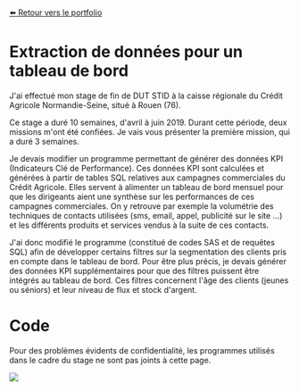 [:arrow_left: Retour vers le portfolio](https://github.com/ThibaultLanthiez/Portfolio)

# Extraction de données pour un tableau de bord

J'ai effectué mon stage de fin de DUT STID à la caisse régionale du Crédit Agricole Normandie-Seine, situé à Rouen (76). 

Ce stage a duré 10 semaines, d'avril à juin 2019. Durant cette période, deux missions m'ont été confiées. Je vais vous présenter la première mission, qui a duré 3 semaines.

Je devais modifier un programme permettant de générer des données KPI (Indicateurs Clé de Performance). Ces données KPI sont calculées et générées à partir de tables SQL relatives aux campagnes commerciales du Crédit Agricole. Elles servent à alimenter un tableau de bord mensuel pour que les dirigeants aient une synthèse sur les performances de ces campagnes commerciales. On y retrouve par exemple la volumétrie des techniques de contacts utilisées (sms, email, appel, publicité sur le site …) et les différents produits et
services vendus à la suite de ces contacts. 

J'ai donc modifié le programme (constitué de codes SAS et de requêtes SQL) afin de développer certains filtres sur la segmentation des clients pris en compte dans le tableau de bord. Pour être plus précis, je devais générer des données KPI supplémentaires pour que des filtres puissent être intégrés au tableau de bord. Ces filtres concernent l'âge des clients (jeunes ou séniors) et leur niveau de flux et stock d'argent.

# Code
Pour des problèmes évidents de confidentialité, les programmes utilisés dans le cadre du stage ne sont pas joints à cette page.  

<img src="https://www.femmesetchallenges.fr/wp-content/uploads/2019/08/cans-sans-signature-recadre-300x240.png"/>
 
